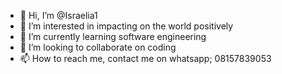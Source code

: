 - 👋 Hi, I’m @Israelia1
- 👀 I’m interested in impacting on the world positively 
- 🌱 I’m currently learning software engineering 
- 💞️ I’m looking to collaborate on coding 
- 📫 How to reach me, contact me on whatsapp; 08157839053

<!---
Israelia1/Israelia1 is a ✨ special ✨ repository because its `README.md` (this file) appears on your GitHub profile.
You can click the Preview link to take a look at your changes.
--->
